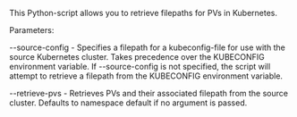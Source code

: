 This Python-script allows you to retrieve filepaths for PVs in Kubernetes.  

Parameters:  

--source-config - Specifies a filepath for a kubeconfig-file for use with the source Kubernetes cluster. Takes precedence over the KUBECONFIG environment variable. If --source-config is not specified, the script will attempt to retrieve a filepath from the KUBECONFIG environment variable.  

--retrieve-pvs  - Retrieves PVs and their associated filepath from the source cluster. Defaults to namespace default if no argument is passed.
